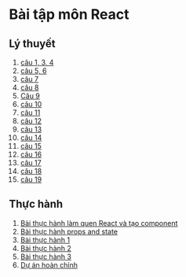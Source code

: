 # Bài tập môn React
## Lý thuyết
1. [câu 1, 3, 4](https://codepen.io/NguyenHoangAiMy/pen/XWYzKMy)
2. [câu 5, 6](https://codepen.io/NguyenHoangAiMy/pen/WNyROZQ)
3. [câu 7](https://codepen.io/NguyenHoangAiMy/pen/gOKgWeK)
4. [câu 8](https://codepen.io/NguyenHoangAiMy/pen/oNyoLEg)
5. [Câu 9](https://codesandbox.io/embed/bai-9-hputd3?fontsize=14&hidenavigation=1&theme=dark)
6. [câu 10](https://codepen.io/NguyenHoangAiMy/pen/KKewPar)
7. [câu 11](https://codesandbox.io/embed/bai-11-efjsf2?fontsize=14&hidenavigation=1&theme=dark)
8. [câu 12](https://codesandbox.io/embed/bai-12-lsrjor?fontsize=14&hidenavigation=1&theme=dark)
9. [câu 13](https://codesandbox.io/embed/bai-13-0sc9k9?fontsize=14&hidenavigation=1&theme=dark)
10. [câu 14](https://codesandbox.io/embed/bai-14-4t1bsg?fontsize=14&hidenavigation=1&theme=dark)
11. [câu 15](https://codesandbox.io/embed/bai-15-z4i165?fontsize=14&hidenavigation=1&theme=dark)
12. [câu 16](https://codesandbox.io/embed/bai-16-y6ul2i?fontsize=14&hidenavigation=1&theme=dark)
13. [câu 17](https://codesandbox.io/embed/bai-17-59c21i?fontsize=14&hidenavigation=1&theme=dark)
14. [câu 18]()
15. [câu 19]()
## Thực hành
1. [Bài thực hành làm quen React và tạo component](https://codesandbox.io/embed/bai-thuc-hanh-lam-quen-react-va-tao-component-5nd800?fontsize=14&hidenavigation=1&theme=dark)
2. [Bài thực hành props and state](https://codesandbox.io/embed/thuc-hanh-dung-props-va-state-mq434k?fontsize=14&hidenavigation=1&theme=dark)
3. [Bài thực hành 1](https://codesandbox.io/embed/bai-thuc-hanh-1-pds8dm?fontsize=14&hidenavigation=1&theme=dark)
4. [Bài thực hành 2](https://codesandbox.io/embed/bai-thuc-hanh-2-duemcv?fontsize=14&hidenavigation=1&theme=dark)
5. [Bài thực hành 3](https://codesandbox.io/embed/bai-thuc-hanh-3-xl916k?fontsize=14&hidenavigation=1&theme=dark)
6. [Dự án hoàn chỉnh](https://codesandbox.io/embed/du-an-hoan-chinh-1kq1ix?fontsize=14&hidenavigation=1&theme=dark)
